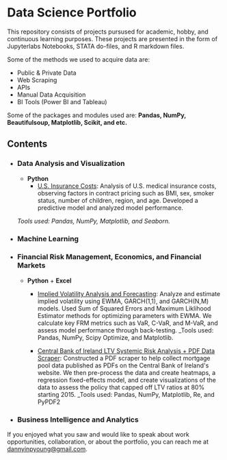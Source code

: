 # Data Science Portfolio #

This repository consists of projects pursused for academic, hobby, and continuous learning purposes. These projects are presented in the form of Jupyterlabs Notebooks, STATA do-files, and R markdown files. 

Some of the methods we used to acquire data are: 

* Public & Private Data
* Web Scraping
* APIs
* Manual Data Acquisition
* BI Tools (Power BI and Tableau)

Some of the packages and modules used are: __Pandas, NumPy, Beautifulsoup, Matplotlib, Scikit, and etc.__

## Contents ##

* ### Data Analysis and Visualization ###

	* __Python__
		* [U.S. Insurance Costs](https://github.com/dannyinpyoung/Data-Science-Portfolio/tree/main/Portfolio%20Project): Analysis of U.S. medical insurance costs, observing factors in contract pricing such as BMI, sex, smoker status, number of children, region, and age. Developed a predictive model and analyzed model performance. 
		
	_Tools used: Pandas, NumPy, Matplotlib, and Seaborn._
	
* ### Machine Learning ###

* ### Financial Risk Management, Economics, and Financial Markets ###
	* __Python__ + __Excel__
		* [Implied Volatility Analysis and Forecasting](https://github.com/dannyinpyoung/Data-Science-Portfolio/blob/main/IV%20Analysis/FRM%20Assignment.ipynb): Analyze and estimate implied volatility using EWMA, GARCH(1,1), and GARCH(N,M) models. Used Sum of Squared Errors and Maximum Liklihood Estimator methods for optimizing parameters with EWMA. We calculate key FRM metrics such as VaR, C-VaR, and M-VaR, and assess model performance through back-testing.
		_Tools used: Pandas, NumPy, Scipy Optimize, and Matplotlib. 
		
		* [Central Bank of Ireland LTV Systemic Risk Analysis + PDF Data Scraper](https://github.com/dannyinpyoung/Data-Science-Portfolio/tree/main/LTV%20Project): Constructed a PDF scraper to help collect mortgage pool data published as PDFs on the Central Bank of Ireland's website. We then pre-process the data and create heatmaps, a regression fixed-effects model, and create visualizations of the data to assess the policy that capped off LTV ratios at 80% starting 2015. 
		_Tools used: Pandas, NumPy, Matplotlib, Re, and PyPDF2

* ### Business Intelligence and Analytics ###

If you enjoyed what you saw and would like to speak about work opportunities, collaboration, or about the portfolio, you can reach me at [dannyinpyoung@gmail.com](dannyinpyoung@gmail.com). 

